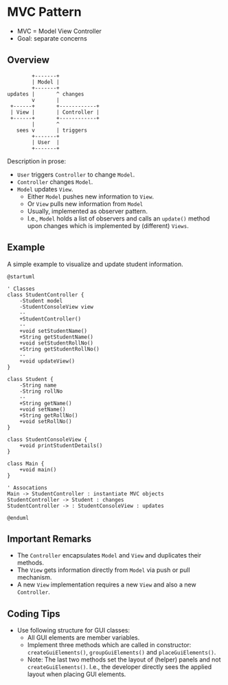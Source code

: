 # MVC Pattern

- MVC = Model View Controller
- Goal: separate concerns


## Overview

```
        +-------+
        | Model |
        +-------+
updates |       ^ changes      
        v       | 
 +------+       +------------+
 | View |       | Controller |
 +------+       +------------+
        |       ^
   sees v       | triggers
        +-------+
        | User  |
        +-------+
```

Description in prose:

- `User` triggers `Controller` to change `Model`.
- `Controller` changes `Model`.
- `Model` updates `View`.
  * Either `Model` pushes new information to `View`.
  * Or `View` pulls new information from `Model`
  * Usually, implemented as observer pattern.
  * I.e., `Model` holds a list of observers and calls an `update()` method upon changes which is implemented by (different) `Views`.

## Example

A simple example to visualize and update student information.

```
@startuml

' Classes
class StudentController {
    -Student model
    -StudentConsoleView view
    --
    +StudentController()
    --
    +void setStudentName()
    +String getStudentName()
    +void setStudentRollNo()
    +String getStudentRollNo()
    --
    +void updateView()
}

class Student {
    -String name
    -String rollNo
    --
    +String getName()
    +void setName()
    +String getRollNo()
    +void setRollNo()
}

class StudentConsoleView {
    +void printStudentDetails()
}

class Main {
    +void main()
}

' Assocations
Main -> StudentController : instantiate MVC objects
StudentController -> Student : changes 
StudentController -> : StudentConsoleView : updates

@enduml
```

## Important Remarks

- The `Controller` encapsulates `Model` and `View` and duplicates their methods.
- The `View` gets information directly from `Model` via push or pull mechanism.
- A new `View` implementation requires a new `View` and also a new `Controller`.

## Coding Tips

- Use following structure for GUI classes:
  * All GUI elements are member variables.
  * Implement three methods which are called in constructor: `createGuiElements()`, `groupGuiElements()` and `placeGuiElements()`.
  * Note: The last two methods set the layout of (helper) panels and not `createGuiElements()`. I.e., the developer directly sees the applied layout when placing GUI elements.

